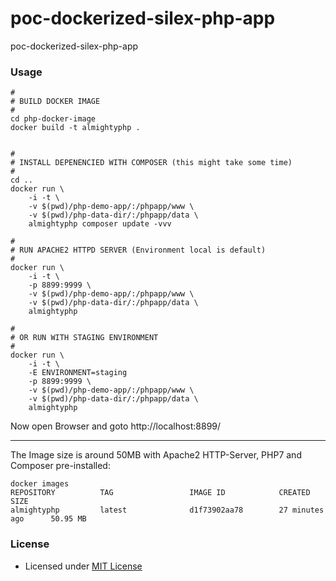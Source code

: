 # poc-dockerized-silex-php-app
poc-dockerized-silex-php-app



### Usage

```
#
# BUILD DOCKER IMAGE
#
cd php-docker-image
docker build -t almightyphp .


#
# INSTALL DEPENENCIED WITH COMPOSER (this might take some time)
#
cd ..
docker run \
    -i -t \
    -v $(pwd)/php-demo-app/:/phpapp/www \
    -v $(pwd)/php-data-dir/:/phpapp/data \
    almightyphp composer update -vvv

#
# RUN APACHE2 HTTPD SERVER (Environment local is default)
#
docker run \
    -i -t \
    -p 8899:9999 \
    -v $(pwd)/php-demo-app/:/phpapp/www \
    -v $(pwd)/php-data-dir/:/phpapp/data \
    almightyphp
    
#
# OR RUN WITH STAGING ENVIRONMENT
#
docker run \
    -i -t \
    -E ENVIRONMENT=staging
    -p 8899:9999 \
    -v $(pwd)/php-demo-app/:/phpapp/www \
    -v $(pwd)/php-data-dir/:/phpapp/data \
    almightyphp
```

Now open Browser and goto http://localhost:8899/

-----

The Image size is around 50MB with Apache2 HTTP-Server, PHP7 and Composer pre-installed:

```
docker images
REPOSITORY          TAG                 IMAGE ID            CREATED             SIZE
almightyphp         latest              d1f73902aa78        27 minutes ago      50.95 MB
```


### License

  * Licensed under [MIT License](./LICENSE.md)
